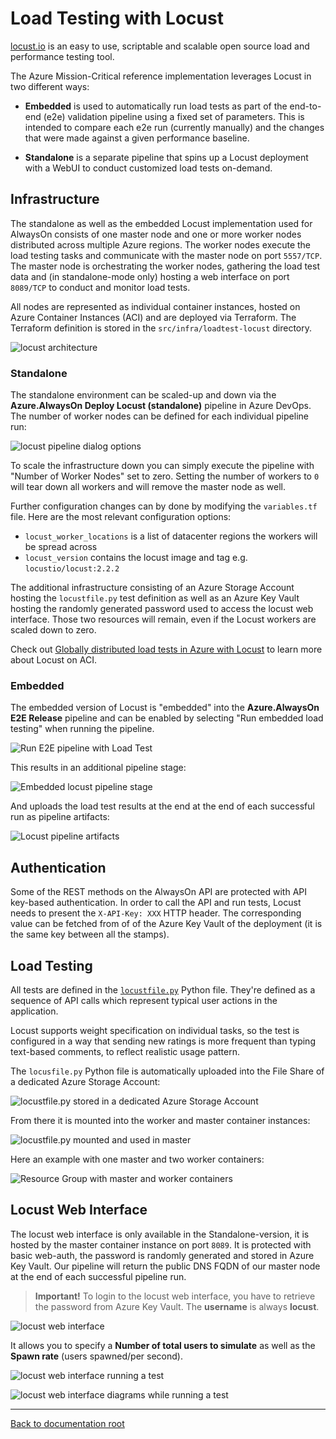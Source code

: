 # Load Testing with Locust

[locust.io](https://locust.io) is an easy to use, scriptable and scalable open source load and performance testing tool.

The Azure Mission-Critical reference implementation leverages Locust in two different ways:

* **Embedded** is used to automatically run load tests as part of the end-to-end (e2e) validation pipeline using a fixed set of parameters. This is intended to compare each e2e run (currently manually) and the changes that were made against a given performance baseline.

* **Standalone** is a separate pipeline that spins up a Locust deployment with a WebUI to conduct customized load tests on-demand.

## Infrastructure

The standalone as well as the embedded Locust implementation used for AlwaysOn consists of one master node and one or more worker nodes distributed across multiple Azure regions. The worker nodes execute the load testing tasks and communicate with the master node on port `5557/TCP`. The master node is orchestrating the worker nodes, gathering the load test data and (in standalone-mode only) hosting a web interface on port `8089/TCP` to conduct and monitor load tests.

All nodes are represented as individual container instances, hosted on Azure Container Instances (ACI) and are deployed via Terraform. The Terraform definition is stored in the `src/infra/loadtest-locust` directory.

![locust architecture](screenshots/locust_architecture.png)

### Standalone

The standalone environment can be scaled-up and down via the **Azure.AlwaysOn Deploy Locust (standalone)** pipeline in Azure DevOps. The number of worker nodes can be defined for each individual pipeline run:

![locust pipeline dialog options](screenshots/locust_pipeline_dialog.png)

To scale the infrastructure down you can simply execute the pipeline with "Number of Worker Nodes" set to zero. Setting the number of workers to `0` will tear down all workers and will remove the master node as well.

Further configuration changes can by done by modifying the `variables.tf` file. Here are the most relevant configuration options:

* `locust_worker_locations` is a list of datacenter regions the workers will be spread across
* `locust_version` contains the locust image and tag e.g. `locustio/locust:2.2.2`

The additional infrastructure consisting of an Azure Storage Account hosting the `locustfile.py` test definition as well as an Azure Key Vault hosting the randomly generated password used to access the locust web interface. Those two resources will remain, even if the Locust workers are scaled down to zero.

Check out [Globally distributed load tests in Azure with Locust](https://medium.com/microsoftazure/globally-distributed-load-tests-in-azure-with-locust-aeb3a365cd60?source=friends_link&sk=af2c76b46c2cfebd4c972106c9ecbadc) to learn more about Locust on ACI.

### Embedded

The embedded version of Locust is "embedded" into the **Azure.AlwaysOn E2E Release** pipeline and can be enabled by selecting "Run embedded load testing" when running the pipeline.

![Run E2E pipeline with Load Test](screenshots/locust_run_e2e_pipeline.png)

This results in an additional pipeline stage:

![Embedded locust pipeline stage](screenshots/locust_embedded_stage.png)

And uploads the load test results at the end at the end of each successful run as pipeline artifacts:

![Locust pipeline artifacts](screenshots/locust_embedded_artifacts.png)

## Authentication

Some of the REST methods on the AlwaysOn API are protected with API key-based authentication. In order to call the API and run tests, Locust needs to present the `X-API-Key: XXX` HTTP header. The corresponding value can be fetched from of of the Azure Key Vault of the deployment (it is the same key between all the stamps).

## Load Testing

All tests are defined in the [`locustfile.py`](./locustfile.py) Python file. They're defined as a sequence of API calls which represent typical user actions in the application.

Locust supports weight specification on individual tasks, so the test is configured in a way that sending new ratings is more frequent than typing text-based comments, to reflect realistic usage pattern.

The `locusfile.py` Python file is automatically uploaded into the File Share of a dedicated Azure Storage Account:

![locustfile.py stored in a dedicated Azure Storage Account](screenshots/locustfile_storageaccount.png)

From there it is mounted into the worker and master container instances:

![locustfile.py mounted and used in master](screenshots/locustfile_storageaccount_master.png)

Here an example with one master and two worker containers:

![Resource Group with master and worker containers](screenshots/locust_master_and_workers.png)

## Locust Web Interface

The locust web interface is only available in the Standalone-version, it is hosted by the master container instance on port `8089`. It is protected with basic web-auth, the password is randomly generated and stored in Azure Key Vault. Our pipeline will return the public DNS FQDN of our master node at the end of each successful pipeline run.

> **Important!** To login to the locust web interface, you have to retrieve the password from Azure Key Vault. The **username** is always **locust**.

![locust web interface](screenshots/locust_loadtesting_webinterface1.png)

It allows you to specify a **Number of total users to simulate** as well as the **Spawn rate** (users spawned/per second).

![locust web interface running a test](screenshots/locust_loadtesting_webinterface2.png)

![locust web interface diagrams while running a test](screenshots/locust_loadtesting_webinterface3.png)

---

[Back to documentation root](/docs/README.md)
